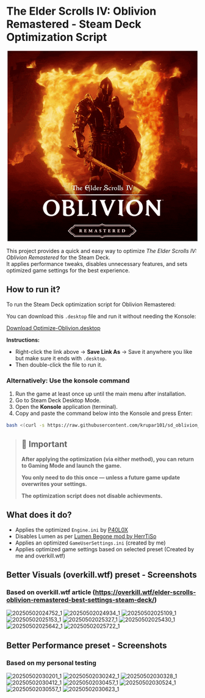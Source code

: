 # The Elder Scrolls IV: Oblivion Remastered - Steam Deck Optimization Script

<p align="center">
  <img src="https://github.com/krupar101/sd_oblivion_remaster_scripts/blob/main/oblivion-remastered.gif" alt="Folondeck" />
</p>

This project provides a quick and easy way to optimize *The Elder Scrolls IV: Oblivion Remastered* for the Steam Deck.  
It applies performance tweaks, disables unnecessary features, and sets optimized game settings for the best experience.

## How to run it?

To run the Steam Deck optimization script for Oblivion Remastered:

You can download this `.desktop` file and run it without needing the Konsole:

[Download Optimize-Oblivion.desktop](https://raw.githubusercontent.com/krupar101/sd_oblivion_remaster_scripts/refs/heads/main/Optimize-Oblivion.desktop)

**Instructions:**
- Right-click the link above → **Save Link As** → Save it anywhere you like but make sure it ends with `.desktop`.
- Then double-click the file to run it.

### Alternatively: Use the konsole command

1. Run the game at least once up until the main menu after installation.
2. Go to Steam Deck Desktop Mode.
3. Open the **Konsole** application (terminal).
4. Copy and paste the command below into the Konsole and press Enter:

```bash
bash <(curl -s https://raw.githubusercontent.com/krupar101/sd_oblivion_remaster_scripts/refs/heads/main/optimize_oblivion_remastered_for_steam_deck.sh)
```

> ## 📢 Important
> 
> **After applying the optimization (via either method), you can return to Gaming Mode and launch the game.**
> 
> **You only need to do this once — unless a future game update overwrites your settings.**
> 
> **The optimization script does not disable achievments.**

## What does it do?

- Applies the optimized `Engine.ini` by [P40L0X](https://www.nexusmods.com/oblivionremastered/mods/35)
- Disables Lumen as per [Lumen Begone mod by HerrTiSo](https://www.nexusmods.com/oblivionremastered/mods/183)
- Applies an optimized `GameUserSettings.ini` (created by me)
- Applies optimized game settings based on selected preset (Created by me and overkill.wtf)

## Better Visuals (overkill.wtf) preset - Screenshots
### Based on overkill.wtf article (https://overkill.wtf/elder-scrolls-oblivion-remastered-best-settings-steam-deck/)

![20250502024752_1](https://github.com/user-attachments/assets/7060c495-0fd1-46dd-8e54-2bbde85a4924)
![20250502024934_1](https://github.com/user-attachments/assets/87eab032-9641-41f1-b161-111d9c390eea)
![20250502025109_1](https://github.com/user-attachments/assets/55b85970-52aa-42de-8d77-de69e0f80404)
![20250502025153_1](https://github.com/user-attachments/assets/0d6315ea-07d5-40aa-a8d4-617275cf52f0)
![20250502025327_1](https://github.com/user-attachments/assets/328321f3-eca3-4a7e-b683-9f5ef9322557)
![20250502025430_1](https://github.com/user-attachments/assets/4eb59c79-4b40-445d-be02-4330ec9f3299)
![20250502025642_1](https://github.com/user-attachments/assets/1d881bd4-403e-4ef4-bb8c-3bae8630f6ce)
![20250502025722_1](https://github.com/user-attachments/assets/e5875aaf-68dc-41e4-a56e-6930ae608036)

## Better Performance preset - Screenshots
### Based on my personal testing

![20250502030201_1](https://github.com/user-attachments/assets/1ea58af7-cfb2-4e70-b97a-0104b4eee658)
![20250502030242_1](https://github.com/user-attachments/assets/b2f618f2-eba9-4e3f-87b4-1bd584e1e1a4)
![20250502030328_1](https://github.com/user-attachments/assets/51d44d7f-c158-4846-9719-9b78fd3ad04d)
![20250502030412_1](https://github.com/user-attachments/assets/e246ec9b-5020-422b-a172-cb1635dc98ec)
![20250502030457_1](https://github.com/user-attachments/assets/6c47357e-b2a4-4ff0-9f7d-9ae4c291e43f)
![20250502030524_1](https://github.com/user-attachments/assets/51707a8f-ac5a-4712-9c7e-69f29a859906)
![20250502030557_1](https://github.com/user-attachments/assets/64ac7847-41bf-4acc-b5e1-bcfcd5adaf45)
![20250502030623_1](https://github.com/user-attachments/assets/6469368a-77d8-4cb5-91bb-99d71b545585)

